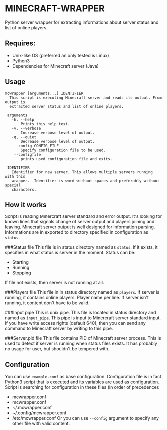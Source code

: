 MINECRAFT-WRAPPER
=================
Python server wrapper for extracting informations about server status and list of
online players.

Requires:
-----------------
* Unix-like OS (preferred an only tested is Linux)
* Python3
* Dependencies for Minecraft server (Java)

Usage
-----------------
```
mcwrapper [arguments...] IDENTIFIER
  This script is executing Minecraft server and reads its output. From output is
  extracted server status and list of online players.

 arguments
   -h, --help
	   Prints this help text.
   -v, --verbose
	   Increase verbose level of output.
   -q, --quiet
	   Decrease verbose level of output.
    --config CONFIG_FILE
       Specify configuration file to be used.
    --configfile
       prints used configuration file and exits.

 IDENTIFIER
   Identifier for new server. This allows multiple servers running with this
   wrapper.  Identifier is word without spaces and preferably without special
   characters.
```

How it works
-----------------
Script is reading Minercraft server standard and error output. It's looking for
known lines that signals change of server output and players joining and leaving.
Minecraft server output is well designed for information parsing. Informations are
in exported to directory specified in configuration as `status`.

###Status file
This file is in status directory named as `status`.  If it exists, it specifies in
what status is server in the moment.
Status can be:
* Starting
* Running
* Stopping

If file not exists, then server is not running at all.

###Players file
This file in in status directory named as `players`. If server is running, it
contains online players. Player name per line.  If server isn't running, it
content don't have to be valid.

###Input pipe
This is unix pipe. This file is located in status directory and named as
`input_pipe`.  This pipe is input to Minercraft server standard input. If you have
write access rights (default 640), then you can send any command to Minecraft
server by writing to this pipe.

###Server.pid file
This file contains PID of Minecraft server process. This is used to detect if
server is running when status files exists. It has probably no usage for user, but
shouldn't be tempered with.

Configuration
-----------------
You can use `example.conf` as base configuration. Configuration file is in fact
Python3 script that is executed and its variables are used as configuration.
Script is searching for configuration in these files (in order of precedence):
 * mcwrapper.conf
 * mcwrapper.conf
 * ~/.mcwrapper.conf
 * ~/.config/mcwrapper.conf
 * /etc/mcwrapper.conf
Or you can use `--config` argument to specify any other file with valid content.
